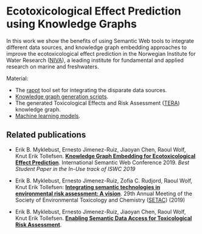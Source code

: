 # Ecotoxicological Effect Prediction using Knowledge Graphs

In this work we show the benefits of using Semantic Web tools to integrate different data sources, and knowledge graph embedding
approaches to improve the ecotoxicological effect prediction in the Norwegian Institute for Water Research ([NIVA](https://www.niva.no/en)), a leading institute for fundamental and applied research on marine and freshwaters.

Material:
- The [rappt](https://gitlab.com/Erik-BM/rappt) tool set for integrating the disparate data sources. 
- [Knowledge graph generation scripts](https://github.com/Erik-BM/NIVAUC/tree/master/create_kg).
- The generated Toxicological Effects and Risk Assessment ([TERA](https://github.com/Erik-BM/NIVAUC/tree/master/kg)) knowledge graph.
- [Machine learning models](https://github.com/Erik-BM/NIVAUC/tree/master/models).

## Related publications

- Erik B. Myklebust, Ernesto Jimenez-Ruiz, Jiaoyan Chen, Raoul Wolf, Knut Erik Tollefsen. [**Knowledge Graph Embedding for Ecotoxicological Effect Prediction**](https://arxiv.org/abs/1907.01328). International Semantic Web Conference 2019. *Best Student Paper in the In-Use track of ISWC 2019*

-  Erik B. Myklebust, Ernesto Jimenez-Ruiz, Zofia C. Rudjord, Raoul Wolf, Knut Erik Tollefsen: [**Integrating  semantic  technologies  in  environmental  risk  assessment:  A  vision**](https://s3.amazonaws.com/setac.mms.uploads/m_48/extended_abstracts/49766_Myklebust/EBMyklebust_et_al_Semantics_and_risk_assessment.pdf).  29th Annual Meeting of the Society of Environmental Toxicology and Chemistry ([SETAC](https://helsinki.setac.org/)) (2019)

- Erik B. Myklebust, Ernesto Jimenez-Ruiz, Jiaoyan Chen, Raoul Wolf, Knut Erik Tollefsen. [**Enabling Semantic Data Access for Toxicological Risk Assessment**](https://arxiv.org/abs/1908.10128).

